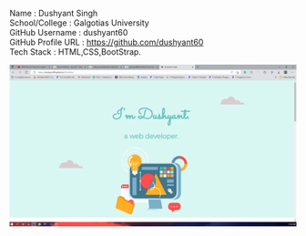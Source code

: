 Name : Dushyant Singh <br />
School/College : Galgotias University <br />
GitHub Username : dushyant60 <br />
GitHub Profile URL : https://github.com/dushyant60  <br />
Tech Stack : HTML,CSS,BootStrap.

![](preview.png)
